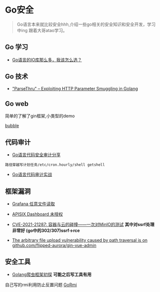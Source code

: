 # Go安全

> Go语言本来就比较安全hhh,介绍一些go相关的安全知识和安全开发，学习中ing 
> 跟着大哥atao学习。
## Go 学习

+ [Go语言的IO库那么多，我该怎么选？](https://mp.weixin.qq.com/s/TtN6NZ8hQ2AIf0C8wVzkjA)

## Go 技术
+ ["ParseThru" – Exploiting HTTP Parameter Smuggling in Golang](https://www.oxeye.io/blog/golang-parameter-smuggling-attack)

## Go web
简单的了解了gin框架,小类型的demo

[bubble](https://github.com/Q1mi/bubble)

## 代码审计
- [Go语言代码安全审计分享](https://www.freebuf.com/articles/web/224363.html)

```
路径穿越写计划任务/etc/cron.hourly/shell getshell
```
- [Go语言代码审计实战](https://mp.weixin.qq.com/s/u0lfUbemtXpgy-EQsqa5tw)

## 框架漏洞
- [Grafana 任意文件读取](./框架/Grafana/)
- [APISIX Dashboard 未授权](./框架/apisix/)
- [CVE-2021-21287: 容器与云的碰撞——一次对MinIO的测试](https://www.leavesongs.com/PENETRATION/the-collision-of-containers-and-the-cloud-pentesting-a-MinIO.html) **其中对ssrf处理非常好 (go中的302/307)ssrf->rce**

- [The arbitrary file upload vulnerability caused by path traversal is on github.com/flipped-aurora/gin-vue-admin](https://github.com/flipped-aurora/gin-vue-admin/security/advisories/GHSA-wrmq-4v4c-gxp2)

## 安全工具

+ [Golang爬虫框架初探](https://www.sec-in.com/article/1819) **可能之后写工具有用**

自己写的rmi利用防止反置问题 [GoRmi](https://github.com/Firebasky/GoRmi)



